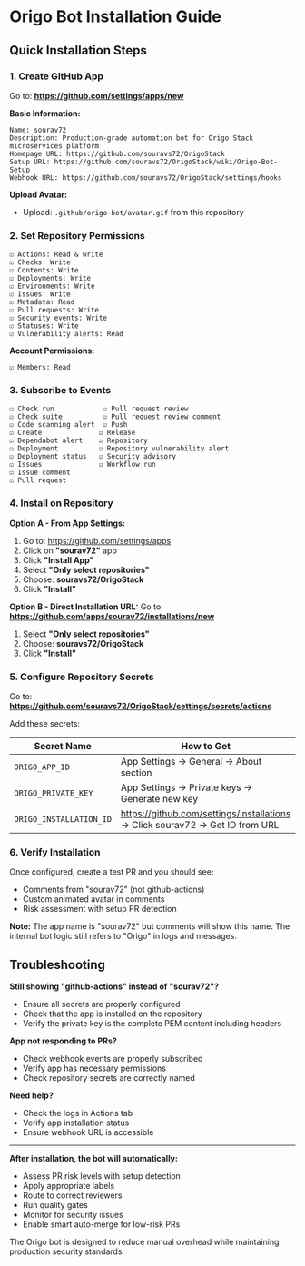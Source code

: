 # Origo Bot Installation Guide

## Quick Installation Steps

### 1. Create GitHub App

Go to: **https://github.com/settings/apps/new**

**Basic Information:**

```
Name: sourav72
Description: Production-grade automation bot for Origo Stack microservices platform
Homepage URL: https://github.com/souravs72/OrigoStack
Setup URL: https://github.com/souravs72/OrigoStack/wiki/Origo-Bot-Setup
Webhook URL: https://github.com/souravs72/OrigoStack/settings/hooks
```

**Upload Avatar:**

- Upload: `.github/origo-bot/avatar.gif` from this repository

### 2. Set Repository Permissions

```
☑️ Actions: Read & write
☑️ Checks: Write
☑️ Contents: Write
☑️ Deployments: Write
☑️ Environments: Write
☑️ Issues: Write
☑️ Metadata: Read
☑️ Pull requests: Write
☑️ Security events: Write
☑️ Statuses: Write
☑️ Vulnerability alerts: Read
```

**Account Permissions:**

```
☑️ Members: Read
```

### 3. Subscribe to Events

```
☑️ Check run            ☑️ Pull request review
☑️ Check suite          ☑️ Pull request review comment
☑️ Code scanning alert  ☑️ Push
☑️ Create              ☑️ Release
☑️ Dependabot alert    ☑️ Repository
☑️ Deployment          ☑️ Repository vulnerability alert
☑️ Deployment status   ☑️ Security advisory
☑️ Issues              ☑️ Workflow run
☑️ Issue comment
☑️ Pull request
```

### 4. Install on Repository

**Option A - From App Settings:**
1. Go to: https://github.com/settings/apps
2. Click on **"sourav72"** app
3. Click **"Install App"**
4. Select **"Only select repositories"**
5. Choose: **souravs72/OrigoStack**
6. Click **"Install"**

**Option B - Direct Installation URL:**
Go to: **https://github.com/apps/sourav72/installations/new**
1. Select **"Only select repositories"**
2. Choose: **souravs72/OrigoStack**
3. Click **"Install"**

### 5. Configure Repository Secrets

Go to: **https://github.com/souravs72/OrigoStack/settings/secrets/actions**

Add these secrets:

| Secret Name             | How to Get                                                                |
| ----------------------- | ------------------------------------------------------------------------- |
| `ORIGO_APP_ID`          | App Settings → General → About section                                    |
| `ORIGO_PRIVATE_KEY`     | App Settings → Private keys → Generate new key                            |
| `ORIGO_INSTALLATION_ID` | https://github.com/settings/installations → Click sourav72 → Get ID from URL |

### 6. Verify Installation

Once configured, create a test PR and you should see:

- Comments from "sourav72" (not github-actions)
- Custom animated avatar in comments
- Risk assessment with setup PR detection

**Note:** The app name is "sourav72" but comments will show this name. The internal bot logic still refers to "Origo" in logs and messages.

## Troubleshooting

**Still showing "github-actions" instead of "sourav72"?**

- Ensure all secrets are properly configured
- Check that the app is installed on the repository
- Verify the private key is the complete PEM content including headers

**App not responding to PRs?**

- Check webhook events are properly subscribed
- Verify app has necessary permissions
- Check repository secrets are correctly named

**Need help?**

- Check the logs in Actions tab
- Verify app installation status
- Ensure webhook URL is accessible

---

**After installation, the bot will automatically:**

- Assess PR risk levels with setup detection
- Apply appropriate labels
- Route to correct reviewers
- Run quality gates
- Monitor for security issues
- Enable smart auto-merge for low-risk PRs

The Origo bot is designed to reduce manual overhead while maintaining production security standards.
